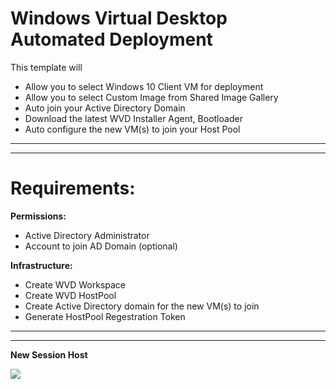 ﻿# Windows Virtual Desktop Automated Deployment
This template will
- Allow you to select Windows 10 Client VM for deployment
- Allow you to select Custom Image from Shared Image Gallery
- Auto join your Active Directory Domain
- Download the latest WVD Installer Agent, Bootloader
- Auto configure the new VM(s) to join your Host Pool


----
----

# Requirements:

**Permissions:**
- Active Directory Administrator
- Account to join AD Domain (optional)

**Infrastructure:**
- Create WVD Workspace
- Create WVD HostPool
- Create Active Directory domain for the new VM(s) to join
- Generate HostPool Regestration Token

----
----

**New Session Host**


<a href="https://portal.azure.com/#create/Microsoft.Template/uri/https%3A%2F%2Fgithub.com%2Fssabih%2FAzure-WVD%2Fblob%2Fmaster%2FWVDTemplates%2FWVD-NewHost%2FWVD-NewHost.json" target="_blank">
  <img src="https://aka.ms/deploytoazurebutton"/>
</a>
